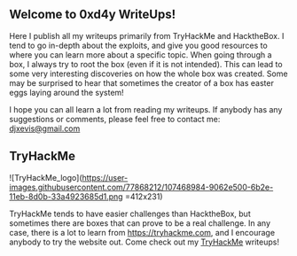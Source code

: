 ## Welcome to 0xd4y WriteUps!

Here I publish all my writeups primarily from TryHackMe and HacktheBox. I tend to go in-depth about the exploits, and give you good resources to where you can learn more about a specific topic.
When going through a box, I always try to root the box (even if it is not intended). This can lead to some very interesting discoveries on how the whole box was created. Some may be surprised to hear that sometimes the creator of a box has easter eggs laying around the system!

I hope you can all learn a lot from reading my writeups. If anybody has any suggestions or comments, please feel free to contact me: djxevis@gmail.com

## TryHackMe

![TryHackMe_logo](https://user-images.githubusercontent.com/77868212/107468984-9062e500-6b2e-11eb-8d0b-33a4923685d1.png =412x231)


TryHackMe tends to have easier challenges than HacktheBox, but sometimes there are boxes that can prove to be a real challenge. In any case, there is a lot to learn from <a href="https://tryhackme.com">https://tryhackme.com</a>, and I encourage anybody to try the website out. Come check out my <a href="https://0xd4y.github.io/WriteUps/TryHackMe">TryHackMe</a> writeups!
